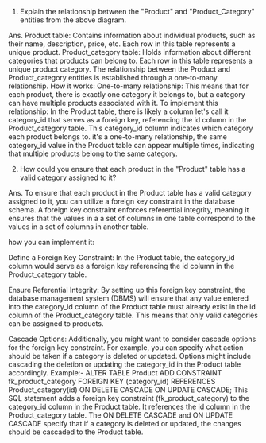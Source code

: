 1. Explain the relationship between the "Product" and "Product_Category" entities from the above diagram.

Ans. Product table: Contains information about individual products, such as their name, description, price, etc. Each row in this table represents a unique product.
Product_category table: Holds information about different categories that products can belong to. Each row in this table represents a unique product category.
The relationship between the Product and Product_category entities is established through a one-to-many relationship.
How it works:
One-to-many relationship: This means that for each product, there is exactly one category it belongs to, but a category can have multiple products associated with it.
To implement this relationship:
In the Product table, there is likely a column let's call it category_id that serves as a foreign key, referencing the id column in the Product_category table. This category_id column indicates which category each product belongs to.
 it's a one-to-many relationship, the same category_id value in the Product table can appear multiple times, indicating that multiple products belong to the same category.

 2. How could you ensure that each product in the "Product" table has a valid category assigned to it?

 Ans. To ensure that each product in the Product table has a valid category assigned to it, you can utilize a foreign key constraint in the database schema. A foreign key constraint enforces referential integrity, meaning it ensures that the values in a  a set of columns in one table correspond to the values in  a set of columns in another table.

 how you can implement it:

Define a Foreign Key Constraint: In the Product table, the category_id column would serve as a foreign key referencing the id column in the Product_category table.

Ensure Referential Integrity: By setting up this foreign key constraint, the database management system (DBMS) will ensure that any value entered into the category_id column of the Product table must already exist in the id column of the Product_category table. This means that only valid categories can be assigned to products.

Cascade Options: Additionally, you might want to consider cascade options for the foreign key constraint. For example, you can specify what action should be taken if a category is deleted or updated. Options might include cascading the deletion or updating the category_id in the Product table accordingly.
Example:-
ALTER TABLE Product
ADD CONSTRAINT fk_product_category
FOREIGN KEY (category_id)
REFERENCES Product_category(id)
ON DELETE CASCADE
ON UPDATE CASCADE;
This SQL statement adds a foreign key constraint (fk_product_category) to the category_id column in the Product table. It references the id column in the Product_category table. The ON DELETE CASCADE and ON UPDATE CASCADE specify that if a category is deleted or updated, the changes should be cascaded to the Product table.